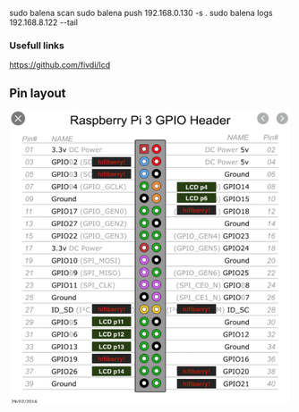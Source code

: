 

sudo balena scan
sudo balena push 192.168.0.130 -s .
sudo balena logs 192.168.8.122 --tail

### Usefull links
https://github.com/fivdi/lcd

## Pin layout
![alt text](./GPIO_layout.png)